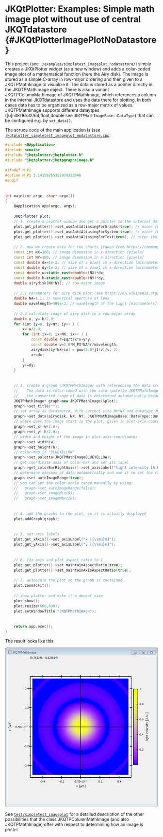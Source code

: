 # JKQtPlotter: Examples: Simple math image plot without use of central JKQTdatastore {#JKQtPlotterImagePlotNoDatastore}
This project (see `./examples/simpletest_imageplot_nodatastore/`) simply creates a JKQtPlotter widget (as a new window) and adds a color-coded image plot of a mathematical function (here the Airy disk). The image is stored as a simple C-array in row-major ordering and then given to a JKQTPMathImage to visualize it. The data is stored as a pointer directly in the JKQTPMathImage object. There is also a variant JKQTPColumnMathImage of JKQTPMathImage, which references a column in the internal JKQTdatastore and uses the data there for plotting. In both cases data has to be organized as a row-major matrix of values. JKQTPMathImage supports different dataytpes ([u]nit8/16/32/64,float,double see `JKQTPMathImageBase::DataType`) that can be configured e.g. by `set_data()`.

The soruce code of the main application is (see [`jkqtplotter_simpletest_imageplot_nodatastore.cpp`](../simpletest_imageplot_nodatastore/jkqtplotter_simpletest_imageplot_nodatastore.cpp):
```c++
#include <QApplication>
#include <cmath>
#include "jkqtplotter/jkqtplotter.h"
#include "jkqtplotter/jkqtpgraphsimage.h"

#ifndef M_PI
#define M_PI 3.14159265358979323846
#endif


int main(int argc, char* argv[])
{
    QApplication app(argc, argv);

    JKQtPlotter plot;
    // 1. create a plotter window and get a pointer to the internal datastore (for convenience)
    plot.get_plotter()->set_useAntiAliasingForGraphs(true); // nicer (but slower) plotting
    plot.get_plotter()->set_useAntiAliasingForSystem(true); // nicer (but slower) plotting
    plot.get_plotter()->set_useAntiAliasingForText(true); // nicer (but slower) text rendering

    // 2. now we create data for the charts (taken from https://commons.wikimedia.org/wiki/File:Energiemix_Deutschland.svg)
    const int NX=100; // image dimension in x-direction [pixels]
    const int NY=100; // image dimension in x-direction [pixels]
    const double dx=1e-2; // size of a pixel in x-direction [micrometers]
    const double dy=1e-2; // size of a pixel in x-direction [micrometers]
    const double w=static_cast<double>(NX)*dx;
    const double h=static_cast<double>(NY)*dy;
    double airydisk[NX*NY]; // row-major image

    // 2.1 Parameters for airy disk plot (see https://en.wikipedia.org/wiki/Airy_disk)
    double NA=1.1; // numerical aperture of lens
    double wavelength=488e-3; // wavelength of the light [micrometers]

    // 2.2 calculate image of airy disk in a row-major array
    double x, y=-h/2.0;
    for (int iy=0; iy<NY; iy++ ) {
        x=-w/2.0;
        for (int ix=0; ix<NX; ix++ ) {
            const double r=sqrt(x*x+y*y);
            const double v=2.0*M_PI*NA*r/wavelength;
            airydisk[iy*NX+ix] = pow(2.0*j1(v)/v, 2);
            x+=dx;
        }
        y+=dy;
    }


    // 3. create a graph (JKQTPMathImage) with referencing the data created above as data
    //    The data is color-coded with the color-palette JKQTPMathImageBLUEYELLOW
    //    the converted range of data is determined automatically because set_autoImageRange(true)
    JKQTPMathImage* graph=new JKQTPMathImage(&plot);
    graph->set_title("");
    // set array as datasource, with correct size NX*NY and datatype JKQTPMathImageBase::DataType::DoubleArray
    graph->set_data(airydisk, NX, NY, JKQTPMathImageBase::DataType::DoubleArray);
    // where does the image start in the plot, given in plot-axis-coordinates (bottom-left corner)
    graph->set_x(-w/2.0);
    graph->set_y(-h/2.0);
    // width and height of the image in plot-axis-coordinates
    graph->set_width(w);
    graph->set_height(h);
    // color-map is "BLUEYELLOW"
    graph->set_palette(JKQTPMathImageBLUEYELLOW);
    // get coordinate axis of color-bar and set its label
    graph->get_colorBarRightAxis()->set_axisLabel("light intensity [A.U.]");
    // determine min/max of data automatically and use it to set the range of the color-scale
    graph->set_autoImageRange(true);
    // you can set the color-scale range manually by using:
    //   graph->set_autoImageRange(false);
    //   graph->set_imageMin(0);
    //   graph->set_imageMax(10);
	
	
    // 4. add the graphs to the plot, so it is actually displayed
    plot.addGraph(graph);

	
    // 5. set axis labels
    plot.get_xAxis()->set_axisLabel("x [{\\mu}m]");
    plot.get_yAxis()->set_axisLabel("y [{\\mu}m]");

	
    // 6. fix axis and plot aspect ratio to 1
    plot.get_plotter()->set_maintainAspectRatio(true);
    plot.get_plotter()->set_maintainAxisAspectRatio(true);

    // 7. autoscale the plot so the graph is contained
    plot.zoomToFit();

    // show plotter and make it a decent size
    plot.show();
    plot.resize(600,600);
    plot.setWindowTitle("JKQTPMathImage");


    return app.exec();
}
```

The result looks like this:

![jkqtplotter_simpletest_imageplot_nodatastore](../../screenshots/jkqtplotter_simpletest_imageplot_nodatastore.png)

See [`test/simpletest_imageplot`](../simpletest_imageplot) for a detailed description of the other possibilities that the class JKQTPColumnMathImage (and also JKQTPMathImage) offer with respect to determining how an image is plottet.


